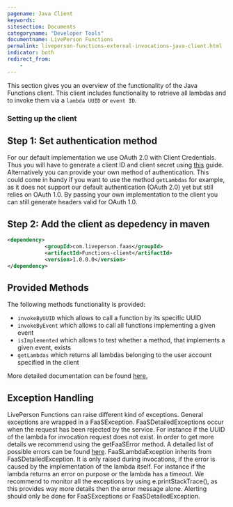 ```yaml
---
pagename: Java Client
keywords:
sitesection: Documents
categoryname: "Developer Tools"
documentname: LivePerson Functions
permalink: liveperson-functions-external-invocations-java-client.html
indicator: both
redirect_from:
    -
---
```


This section gives you an overview of the functionality of the Java Functions client. This client includes functionality to retrieve all lambdas and to invoke them via a `lambda UUID` or `event ID`.

### Setting up the client

## Step 1: Set authentication method

For our default implementation we use OAuth 2.0 with Client Credentials. Thus you will have to generate a client ID and client secret using [this](https://developers.liveperson.com/liveperson-functions-external-invocations-client-credentials.html) guide. Alternatively you can provide your own method of authentication. This could come in handy if you want to use the method `getLambdas` for example, as it does not support our default authentication (OAuth 2.0) yet but still relies on OAuth 1.0. By passing your own implementation to the client you can still generate headers valid for OAuth 1.0.

## Step 2: Add the client as depedency in maven

```xml
<dependency>
            <groupId>com.liveperson.faas</groupId>
            <artifactId>Functions-client</artifactId>
            <version>1.0.0.0</version>
</dependency>
```

## Provided Methods

The following methods functionality is provided:

* `invokeByUUID` which allows to call a function by its specific UUID
* `invokeByEvent` which allows to call all functions implementing a given event
* `isImplemented` which allows to test whether a method, that implements a given event, exists
* `getLambdas` which returns all lambdas belonging to the user account specified in the client

More detailed documentation can be found [here.](liveperson-functions-development-overview.html)

## Exception Handling

LivePerson Functions can raise different kind of exceptions. General exceptions are wrapped in a FaaSException.
FaaSDetailedExceptions occur when the request has been rejected by the service.
For instance if the UUID of the lambda for invocation request does not exist.
In order to get more details we recommend using the getFaaSError method.
A detailed list of possible errors can be found [here](liveperson-functions-external-invocations-error-codes.html). FaaSLambdaException inherits from FaaSDetailedException.
It is only raised during invocations, if the error is caused by the implementation of the lambda itself.
For instance if the lambda returns an error on purpose or the lambda has a timeout.
We recommend to monitor all the exceptions by using e.printStackTrace(), as this provides way more details then the error message alone.
Alerting should only be done for FaaSExceptions or FaaSDetailedException.